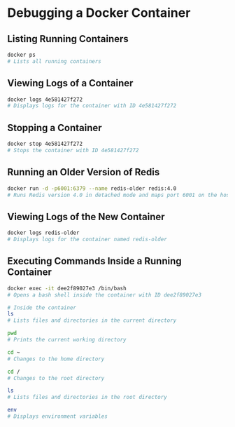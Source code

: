 # Debugging a Docker Container

## Listing Running Containers
```bash
docker ps
# Lists all running containers
```

## Viewing Logs of a Container
```bash
docker logs 4e581427f272
# Displays logs for the container with ID 4e581427f272
```

## Stopping a Container
```bash
docker stop 4e581427f272
# Stops the container with ID 4e581427f272
```

## Running an Older Version of Redis
```bash
docker run -d -p6001:6379 --name redis-older redis:4.0
# Runs Redis version 4.0 in detached mode and maps port 6001 on the host to port 6379 in the container
```

## Viewing Logs of the New Container
```bash
docker logs redis-older
# Displays logs for the container named redis-older
```

## Executing Commands Inside a Running Container
```bash
docker exec -it dee2f89027e3 /bin/bash
# Opens a bash shell inside the container with ID dee2f89027e3

# Inside the container
ls
# Lists files and directories in the current directory

pwd
# Prints the current working directory

cd ~
# Changes to the home directory

cd /
# Changes to the root directory

ls
# Lists files and directories in the root directory

env
# Displays environment variables
```